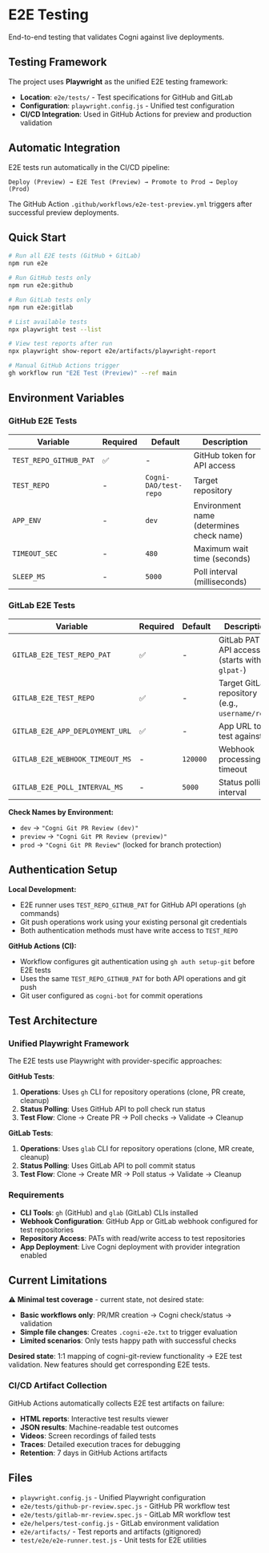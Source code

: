 # E2E Testing

End-to-end testing that validates Cogni against live deployments.

## Testing Framework

The project uses **Playwright** as the unified E2E testing framework:

- **Location**: `e2e/tests/` - Test specifications for GitHub and GitLab
- **Configuration**: `playwright.config.js` - Unified test configuration
- **CI/CD Integration**: Used in GitHub Actions for preview and production validation

## Automatic Integration

E2E tests run automatically in the CI/CD pipeline:
```
Deploy (Preview) → E2E Test (Preview) → Promote to Prod → Deploy (Prod)
```

The GitHub Action `.github/workflows/e2e-test-preview.yml` triggers after successful preview deployments.

## Quick Start

```bash
# Run all E2E tests (GitHub + GitLab)
npm run e2e

# Run GitHub tests only
npm run e2e:github

# Run GitLab tests only
npm run e2e:gitlab

# List available tests
npx playwright test --list

# View test reports after run
npx playwright show-report e2e/artifacts/playwright-report

# Manual GitHub Actions trigger
gh workflow run "E2E Test (Preview)" --ref main
```

## Environment Variables

### GitHub E2E Tests

| Variable | Required | Default | Description |
|----------|----------|---------|-------------|
| `TEST_REPO_GITHUB_PAT` | ✅ | - | GitHub token for API access |
| `TEST_REPO` | - | `Cogni-DAO/test-repo` | Target repository |
| `APP_ENV` | - | `dev` | Environment name (determines check name) |
| `TIMEOUT_SEC` | - | `480` | Maximum wait time (seconds) |
| `SLEEP_MS` | - | `5000` | Poll interval (milliseconds) |

### GitLab E2E Tests

| Variable | Required | Default | Description |
|----------|----------|---------|-------------|
| `GITLAB_E2E_TEST_REPO_PAT` | ✅ | - | GitLab PAT for API access (starts with `glpat-`) |
| `GITLAB_E2E_TEST_REPO` | ✅ | - | Target GitLab repository (e.g., `username/repo`) |
| `GITLAB_E2E_APP_DEPLOYMENT_URL` | ✅ | - | App URL to test against |
| `GITLAB_E2E_WEBHOOK_TIMEOUT_MS` | - | `120000` | Webhook processing timeout |
| `GITLAB_E2E_POLL_INTERVAL_MS` | - | `5000` | Status polling interval |

**Check Names by Environment:**
- `dev` → `"Cogni Git PR Review (dev)"`  
- `preview` → `"Cogni Git PR Review (preview)"`
- `prod` → `"Cogni Git PR Review"` (locked for branch protection)

## Authentication Setup

**Local Development:**
- E2E runner uses `TEST_REPO_GITHUB_PAT` for GitHub API operations (`gh` commands)
- Git push operations work using your existing personal git credentials
- Both authentication methods must have write access to `TEST_REPO`

**GitHub Actions (CI):**
- Workflow configures git authentication using `gh auth setup-git` before E2E tests
- Uses the same `TEST_REPO_GITHUB_PAT` for both API operations and git push
- Git user configured as `cogni-bot` for commit operations

## Test Architecture

### Unified Playwright Framework

The E2E tests use Playwright with provider-specific approaches:

**GitHub Tests**:
1. **Operations**: Uses `gh` CLI for repository operations (clone, PR create, cleanup)
2. **Status Polling**: Uses GitHub API to poll check run status
3. **Test Flow**: Clone → Create PR → Poll checks → Validate → Cleanup

**GitLab Tests**:
1. **Operations**: Uses `glab` CLI for repository operations (clone, MR create, cleanup)
2. **Status Polling**: Uses GitLab API to poll commit status  
3. **Test Flow**: Clone → Create MR → Poll status → Validate → Cleanup

### Requirements

- **CLI Tools**: `gh` (GitHub) and `glab` (GitLab) CLIs installed
- **Webhook Configuration**: GitHub App or GitLab webhook configured for test repositories
- **Repository Access**: PATs with read/write access to test repositories
- **App Deployment**: Live Cogni deployment with provider integration enabled

## Current Limitations

⚠️ **Minimal test coverage** - current state, not desired state:

- **Basic workflows only**: PR/MR creation → Cogni check/status → validation
- **Simple file changes**: Creates `.cogni-e2e.txt` to trigger evaluation
- **Limited scenarios**: Only tests happy path with successful checks

**Desired state**: 1:1 mapping of cogni-git-review functionality → E2E test validation. New features should get corresponding E2E tests.

### CI/CD Artifact Collection

GitHub Actions automatically collects E2E test artifacts on failure:
- **HTML reports**: Interactive test results viewer
- **JSON results**: Machine-readable test outcomes  
- **Videos**: Screen recordings of failed tests
- **Traces**: Detailed execution traces for debugging
- **Retention**: 7 days in GitHub Actions artifacts

## Files

- `playwright.config.js` - Unified Playwright configuration
- `e2e/tests/github-pr-review.spec.js` - GitHub PR workflow test
- `e2e/tests/gitlab-mr-review.spec.js` - GitLab MR workflow test  
- `e2e/helpers/test-config.js` - GitLab environment validation
- `e2e/artifacts/` - Test reports and artifacts (gitignored)
- `test/e2e/e2e-runner.test.js` - Unit tests for E2E utilities